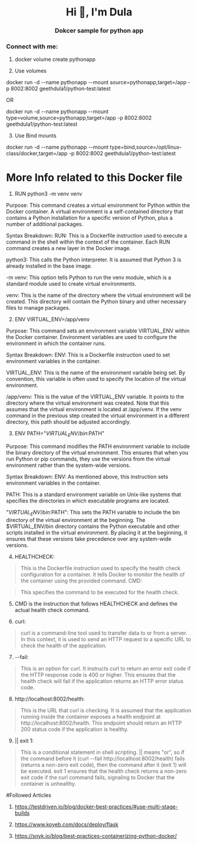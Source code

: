 <h1 align="center">Hi 👋, I'm Dula</h1>
<h3 align="center">Dokcer sample for python app</h3>

<h3 align="left">Connect with me:</h3>
<p align="left">
</p>

1. docker volume create pythonapp


2. Use volumes

docker run -d --name pythonapp --mount source=pythonapp,target=/app -p 8002:8002 geethdula1/python-test:latest
   
OR

docker run -d --name pythonapp --mount type=volume,source=pythonapp,target=/app -p 8002:8002 geethdula1/python-test:latest	

3. Use Bind mounts

docker run -d --name pythonapp --mount type=bind,source=/opt/linux-class/docker,target=/app -p 8002:8002 geethdula1/python-test:latest

# More Info related to this Docker file
1. RUN python3 -m venv venv

Purpose:
This command creates a virtual environment for Python within the Docker container. A virtual environment is a self-contained directory that contains a Python installation for a specific version of Python, plus a number of additional packages.


Syntax Breakdown:
RUN: This is a Dockerfile instruction used to execute a command in the shell within the context of the container. Each RUN command creates a new layer in the Docker image.

python3: This calls the Python interpreter. It is assumed that Python 3 is already installed in the base image.

-m venv: This option tells Python to run the venv module, which is a standard module used to create virtual environments.

venv: This is the name of the directory where the virtual environment will be created. This directory will contain the Python binary and other necessary files to manage packages.

2. ENV VIRTUAL_ENV=/app/venv

Purpose:
This command sets an environment variable VIRTUAL_ENV within the Docker container. Environment variables are used to configure the environment in which the container runs.


Syntax Breakdown:
ENV: This is a Dockerfile instruction used to set environment variables in the container.

VIRTUAL_ENV: This is the name of the environment variable being set. By convention, this variable is often used to specify the location of the virtual environment.

/app/venv: This is the value of the VIRTUAL_ENV variable. It points to the directory where the virtual environment was created. Note that this assumes that the virtual environment is located at /app/venv. If the venv command in the previous step created the virtual environment in a different directory, this path should be adjusted accordingly.

3. ENV PATH="$VIRTUAL_ENV/bin:$PATH"

Purpose:
This command modifies the PATH environment variable to include the binary directory of the virtual environment. This ensures that when you run Python or pip commands, they use the versions from the virtual environment rather than the system-wide versions.


Syntax Breakdown:
ENV: As mentioned above, this instruction sets environment variables in the container.

PATH: This is a standard environment variable on Unix-like systems that specifies the directories in which executable programs are located.

"$VIRTUAL_ENV/bin:$PATH": This sets the PATH variable to include the bin directory of the virtual environment at the beginning. The $VIRTUAL_ENV/bin directory contains the Python executable and other scripts installed in the virtual environment. By placing it at the beginning, it ensures that these versions take precedence over any system-wide versions.


4. HEALTHCHECK:

> This is the Dockerfile instruction used to specify the health check configuration for a container.
It tells Docker to monitor the health of the container using the provided command.
CMD:

> This specifies the command to be executed for the health check.
5. CMD is the instruction that follows HEALTHCHECK and defines the actual health check command.

6. curl:

> curl is a command-line tool used to transfer data to or from a server.
In this context, it is used to send an HTTP request to a specific URL to check the health of the application.

7. --fail:

> This is an option for curl.
It instructs curl to return an error exit code if the HTTP response code is 400 or higher.
This ensures that the health check will fail if the application returns an HTTP error status code.

8. http://localhost:8002/health:

> This is the URL that curl is checking.
It is assumed that the application running inside the container exposes a health endpoint at http://localhost:8002/health.
This endpoint should return an HTTP 200 status code if the application is healthy.

9. || exit 1:

> This is a conditional statement in shell scripting.
|| means "or", so if the command before it (curl --fail http://localhost:8002/health) fails (returns a non-zero exit code), then the command after it (exit 1) will be executed.
exit 1 ensures that the health check returns a non-zero exit code if the curl command fails, signaling to Docker that the container is unhealthy.

#Followed Articles

1. https://testdriven.io/blog/docker-best-practices/#use-multi-stage-builds

2. https://www.koyeb.com/docs/deploy/flask

3. https://snyk.io/blog/best-practices-containerizing-python-docker/

